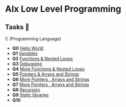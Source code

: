 # Alx Low Level Programming

## Tasks :page_with_curl:

C (Programming Language)

* **Q0** [Hello World](./0x00-hello_world)
* **Q1** [Variables](./0x01-variables_if_else_while)
* **Q2** [Functions & Nested Loops ](./0x02-functions_nested_loops)
* **Q3** [Debugging](./0x03-debugging)
* **Q4** [More Functions & Nested Loops](./0x04-more_functions_nested_loops)
* **Q5** [Pointers & Arrays and Strings](./0x05-pointers_arrays_strings)
* **Q6** [More Pointers , Arrays and Strings](./0x06-pointers_arrays_strings)
* **Q7** [More Pointers , Arrays and Strings](./0x07-pointers_arrays_strings)
* **Q8** [Recursion](./0x08-recursion)
* **Q9** [Static libraries](./static_libraries)
* **Q10** []()
